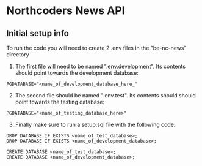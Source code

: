 # Northcoders News API

## Initial setup info

To run the code you will need to create 2 .env files in the "be-nc-news" directory

1) The first file will need to be named ".env.development". Its contents should point towards the development database:

`PGDATABASE="<name_of_development_database_here_"`

2) The second file should be named ".env.test". Its contents should should point towards the testing database:

`PGDATABASE="<name_of_testing_database_here>"`

3) Finally make sure to run a setup.sql file with the following code:

```
DROP DATABASE IF EXISTS <name_of_test_database>;
DROP DATABASE IF EXISTS <name_of_development_database>;

CREATE DATABASE <name_of_test_database>;
CREATE DATABASE <name_of_development_database>;
```